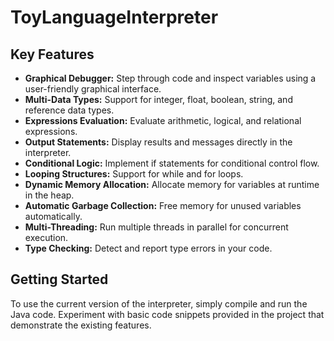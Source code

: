 # ToyLanguageInterpreter

 ## Key Features

- **Graphical Debugger:** Step through code and inspect variables using a user-friendly graphical interface.
- **Multi-Data Types:** Support for integer, float, boolean, string, and reference data types.
- **Expressions Evaluation:** Evaluate arithmetic, logical, and relational expressions.
- **Output Statements:** Display results and messages directly in the interpreter.
- **Conditional Logic:** Implement if statements for conditional control flow.
- **Looping Structures:** Support for while and for loops.
- **Dynamic Memory Allocation:** Allocate memory for variables at runtime in the heap.
- **Automatic Garbage Collection:** Free memory for unused variables automatically.
- **Multi-Threading:** Run multiple threads in parallel for concurrent execution.
- **Type Checking:** Detect and report type errors in your code.

## Getting Started

To use the current version of the interpreter, simply compile and run the Java code. Experiment with basic code snippets provided in the project that demonstrate the existing features.

